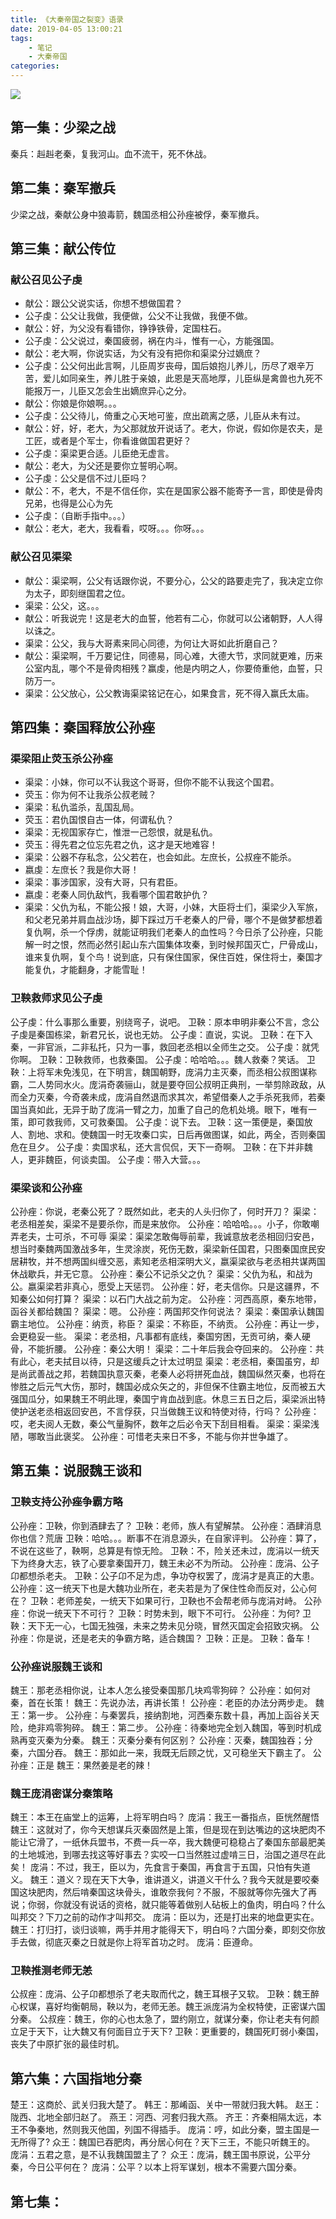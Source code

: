 ```yaml
---
title: 《大秦帝国之裂变》语录
date: 2019-04-05 13:00:21
tags: 
    - 笔记
    - 大秦帝国
categories: 
---
```


![](https://likeitea-1257692904.cos.ap-guangzhou.myqcloud.com/liketea_blog/20190405130157.png)


## 第一集：少梁之战
秦兵：赳赳老秦，复我河山。血不流干，死不休战。

## 第二集：秦军撤兵
少梁之战，秦献公身中狼毒箭，魏国丞相公孙痤被俘，秦军撤兵。

## 第三集：献公传位
### 献公召见公子虔
* 献公：跟公父说实话，你想不想做国君？
* 公子虔：公父让我做，我便做，公父不让我做，我便不做。
* 献公：好，为父没有看错你，铮铮铁骨，定国柱石。
* 公子虔：公父说过，秦国疲弱，祸在内斗，惟有一心，方能强国。
* 献公：老大啊，你说实话，为父有没有把你和渠梁分过嫡庶？
* 公子虔：公父何出此言啊，儿臣周岁丧母，国后娘抱儿养儿，历尽了艰辛万苦，爱儿如同亲生，养儿胜于亲娘，此恩是天高地厚，儿臣纵是禽兽也九死不能报万一，儿臣又怎会生出嫡庶异心之分。
* 献公：你娘是你娘啊。。。
* 公子虔：公父待儿，倚重之心天地可鉴，庶出疏离之感，儿臣从未有过。
* 献公：好，好，老大，为父那就放开说话了。老大，你说，假如你是农夫，是工匠，或者是个军士，你看谁做国君更好？
* 公子虔：渠梁更合适。儿臣绝无虚言。
* 献公：老大，为父还是要你立誓明心啊。
* 公子虔：公父是信不过儿臣吗？
* 献公：不，老大，不是不信任你，实在是国家公器不能寄予一言，即使是骨肉兄弟，也得是公心为先
* 公子虔：（自断手指中。。。）
* 献公：老大，老大，我看看，哎呀。。。你呀。。。

### 献公召见渠梁
* 献公：渠梁啊，公父有话跟你说，不要分心，公父的路要走完了，我决定立你为太子，即刻继国君之位。
* 渠梁：公父，这。。。
* 献公：听我说完！这是老大的血誓，他若有二心，你就可以公诸朝野，人人得以诛之。
* 渠梁：公父，我与大哥素来同心同德，为何让大哥如此折磨自己？
* 献公：渠梁啊，千万要记住，同德易，同心难，大德大节，求同就更难，历来公室内乱，哪个不是骨肉相残？赢虔，他是内明之人，你要倚重他，血誓，只防万一。
* 渠梁：公父放心，公父教诲渠梁铭记在心，如果食言，死不得入赢氏太庙。

## 第四集：秦国释放公孙痤
### 渠梁阻止荧玉杀公孙痤
* 渠梁：小妹，你可以不认我这个哥哥，但你不能不认我这个国君。
* 荧玉：你为何不让我杀公叔老贼？
* 渠梁：私仇滥杀，乱国乱局。
* 荧玉：君仇国恨自古一体，何谓私仇？
* 渠梁：无视国家存亡，惟泄一己怨恨，就是私仇。
* 荧玉：得先君之位忘先君之仇，这才是天地难容！
* 渠梁：公器不存私念，公父若在，也会如此。左庶长，公叔痤不能杀。
* 嬴虔：左庶长？我是你大哥！
* 渠梁：事涉国家，没有大哥，只有君臣。
* 嬴虔：老秦人同仇敌忾，我看哪个国君敢护仇？
* 渠梁：父仇为私，不能公报！娘，大哥，小妹，大臣将士们，渠梁少入军旅，和父老兄弟并肩血战沙场，脚下踩过万千老秦人的尸骨，哪个不是做梦都想着复仇啊，杀一个俘虏，就能证明我们老秦人的血性吗？今日杀了公孙痤，只能解一时之恨，然而必然引起山东六国集体攻秦，到时候邦国灭亡，尸骨成山，谁来复仇啊，复个鸟！说到底，只有保住国家，保住百姓，保住将士，秦国才能复仇，才能翻身，才能雪耻！

### 卫鞅救师求见公子虔
公子虔：什么事那么重要，别绕弯子，说吧。
卫鞅：原本申明非秦公不言，念公子虔是秦国栋梁，新君兄长，说也无妨。
公子虔：直说，实说。
卫鞅：在下入秦，一非官派，二非私托，只为一事，救回老丞相以全师生之交。
公子虔：就凭你啊。
卫鞅：卫鞅救师，也救秦国。
公子虔：哈哈哈。。。魏人救秦？笑话。
卫鞅：上将军未免浅见，在下明言，魏国朝野，庞涓力主灭秦，而丞相公叔图谋称霸，二人势同水火。庞涓奇袭骊山，就是要夺回公叔明正典刑，一举剪除政敌，从而全力灭秦，今奇袭未成，庞涓自然退而求其次，希望借秦人之手杀死我师，若秦国当真如此，无异于助了庞涓一臂之力，加重了自己的危机处境。眼下，唯有一策，即可救我师，又可救秦国。
公子虔：说下去。
卫鞅：这一策便是，秦国放人、割地、求和。使魏国一时无攻秦口实，日后再做图谋，如此，两全，否则秦国危在旦夕。
公子虔：卖国求私，还大言侃侃，天下一奇啊。
卫鞅：在下并非魏人，更非魏臣，何谈卖国。
公子虔：带入大营。。。

### 渠梁谈和公孙痤
公孙痤：你说，老秦公死了？既然如此，老夫的人头归你了，何时开刀？
渠梁：老丞相差矣，渠梁不是要杀你，而是来放你。
公孙痤：哈哈哈。。。小子，你敢嘲弄老夫，士可杀，不可辱
渠梁：渠梁怎敢侮辱前辈，我诚意放老丞相回归安邑，想当时秦魏两国激战多年，生灵涂炭，死伤无数，渠梁新任国君，只图秦国庶民安居耕牧，并不想两国纠缠交恶，素知老丞相深明大义，嬴渠梁欲与老丞相共谋两国休战歇兵，并无它意。
公孙痤：秦公不记杀父之仇？
渠梁：父仇为私，和战为公。嬴渠梁若非真心，愿受上天惩罚。
公孙痤：好，老夫信你。只是这疆界，不知秦公如何打算？
渠梁：以石门大战之前为定。
公孙痤：河西高原，秦东地带，函谷关都给魏国？
渠梁：嗯。
公孙痤：两国邦交作何说法？
渠梁：秦国承认魏国霸主地位。
公孙痤：纳贡，称臣？
渠梁：不称臣，不纳贡。
公孙痤：再让一步，会更稳妥一些。
渠梁：老丞相，凡事都有底线，秦国穷困，无贡可纳，秦人硬骨，不能折腰。
公孙痤：秦公大明！
渠梁：二十年后我会夺回来的。
公孙痤：共有此心，老夫拭目以待，只是这缓兵之计太过明显
渠梁：老丞相，秦国虽穷，却是尚武善战之邦，若魏国执意灭秦，老秦人必将拼死血战，魏国纵然灭秦，也将在惨胜之后元气大伤，那时，魏国必成众矢之的，非但保不住霸主地位，反而被五大强国瓜分，如果魏王不明此理，秦国宁肯血战到底。休息三五日之后，渠梁派出特使护送老丞相返回安邑，不言俘获，只当做魏王议和特使对待，行吗？
公孙痤：哎，老夫阅人无数，秦公气量胸怀，数年之后必令天下刮目相看。
渠梁：渠梁浅陋，哪敢当此褒奖。
公孙痤：可惜老夫来日不多，不能与你并世争雄了。


## 第五集：说服魏王谈和
### 卫鞅支持公孙痤争霸方略
公孙痤：卫鞅，你到酒肆去了？
卫鞅：老师，族人有望解禁。
公孙痤：酒肆消息你也信？荒唐
卫鞅：哈哈。。。断事不在消息源头，在自家评判。
公孙痤：算了，不说在这些了，鞅啊，总算是有惊无险。
卫鞅：不，险关还未过，庞涓以一统天下为终身大志，铁了心要拿秦国开刀，魏王未必不为所动。
公孙痤：庞涓、公子卬都想杀老夫。
卫鞅：公子卬不足为虑，争功夺权罢了，庞涓才是真正的大患。
公孙痤：这一统天下也是大魏功业所在，老夫若是为了保住性命而反对，公心何在？
卫鞅：老师差矣，一统天下如果可行，卫鞅也不会帮老师与庞涓对峙。
公孙痤：你说一统天下不可行？
卫鞅：时势未到，眼下不可行。
公孙痤：为何?
卫鞅：天下无一心，七国无独强，未来之势未见分晓，冒然灭国定会招致灾祸。
公孙痤：你是说，还是老夫的争霸方略，适合魏国？
卫鞅：正是。
卫鞅：备车！

### 公孙痤说服魏王谈和
魏王：那老丞相你说，让本人怎么接受秦国那几块鸡零狗碎？
公孙痤：如何对秦，首在长策！
魏王：先说办法，再讲长策！
公孙痤：老臣的办法分两步走。
魏王：第一步。
公孙痤：与秦罢兵，接纳割地，河西秦东数十县，再加上函谷关天险，绝非鸡零狗碎。
魏王：第二步。
公孙痤：待秦地完全划入魏国，等到时机成熟再变灭秦为分秦。
魏王：灭秦分秦有何区别？
公孙痤：灭秦，魏国独吞；分秦，六国分吞。
魏王：那如此一来，我既无后顾之忧，又可稳坐天下霸主了。
公孙痤：正是
魏王：果然姜是老的辣！

### 魏王庞涓密谋分秦策略
魏王：本王在庙堂上的运筹，上将军明白吗？
庞涓：我王一番指点，臣恍然醒悟
魏王：这就对了，你今天想谋兵灭秦固然是上策，但是现在到达嘴边的这块肥肉不能让它滑了，一纸休兵盟书，不费一兵一卒，我大魏便可稳稳占了秦国东部最肥美的土地城池，到哪去找这等好事去？实咬一口当然胜过虚啃三日，治国之道尽在此矣！
庞涓：不过，我王，臣以为，先食言于秦国，再食言于五国，只怕有失道义。
魏王：道义？现在天下大争，谁讲道义，讲道义干什么？我今天就是要咬秦国这块肥肉，然后啃秦国这块骨头，谁敢奈我何？不服，不服就等你先强大了再说；你弱，你就没有说话的资格，就只能等着做别人砧板上的鱼肉，明白吗？什么叫邦交？下刀之前的动作才叫邦交。
庞涓：臣以为，还是打出来的地盘更实在。
魏王：打归打，谈归谈嘛，两手并用才能得天下，明白吗？六国分秦，即刻交你放手去做，彻底灭秦之日就是你上将军首功之时。
庞涓：臣遵命。


### 卫鞅推测老师无恙
公叔痤：庞涓、公子卬都想杀了老夫取而代之，魏王耳根子又软。
卫鞅：魏王醉心权谋，喜好均衡朝局，鞅以为，老师无恙。魏王派庞涓为全权特使，正密谋六国分秦。
公叔痤：魏王，你的心也太急了，盟约刚立，就谋分秦，你让老夫有何颜立足于天下，让大魏又有何面目立于天下?
卫鞅：更重要的，魏国死盯弱小秦国，丧失了中原扩张的最佳时机。

## 第六集：六国指地分秦
楚王：这商於、武关归我大楚了。
韩王：那崤函、关中一带就归我大韩。
赵王：陇西、北地全部归赵了。
燕王：河西、河套归我大燕。
齐王：齐秦相隔太远，本王不争秦地，然则我灭他国，列国不得插手。
庞涓：哼，如此分秦，盟主国是一无所得了?
众王：魏国已吞肥肉，再分居心何在？天下三王，不能只听魏王的。
庞涓：五君之意，是不认我魏国盟主了？
众王：庞涓，魏王国书原说，公平分秦，今日公平何在？
庞涓：公平？以本上将军谋划，根本不需要六国分秦。

## 第七集：